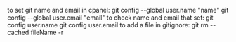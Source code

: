 to set git name and email in cpanel:
  git config --global user.name "name"
  git config --global user.email "email"
to check name and email that set:
  git config user.name
  git config user.email
to add a file in gitignore:
  git rm --cached fileName -r
